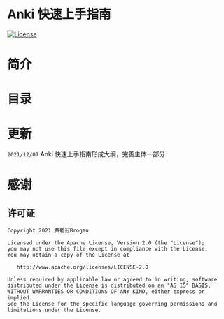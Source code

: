 # Anki 快速上手指南


[![License][licenseSvg]][license]

# 简介

# 目录

# 更新

`2021/12/07` Anki 快速上手指南形成大纲，完善主体一部分

# 感谢

## 许可证

```
Copyright 2021 黄碧冠Brogan

Licensed under the Apache License, Version 2.0 (the "License");
you may not use this file except in compliance with the License.
You may obtain a copy of the License at

   http://www.apache.org/licenses/LICENSE-2.0

Unless required by applicable law or agreed to in writing, software
distributed under the License is distributed on an "AS IS" BASIS,
WITHOUT WARRANTIES OR CONDITIONS OF ANY KIND, either express or implied.
See the License for the specific language governing permissions and
limitations under the License.
```



<!-- 许可证 -->
[licenseSvg]: https://img.shields.io/badge/License-Apache--2.0-brightgreen.svg
[license]: https://github.com/BroganGrow/AnkiHandBook/blob/main/LICENSE



